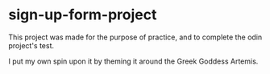 # sign-up-form-project
This project was made for the purpose of practice, and to complete the odin project's test.

I put my own spin upon it by theming it around the Greek Goddess Artemis.